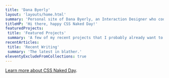 ```yaml
---
title: 'Dana Byerly'
layout: 'layouts/home.html'
summary: 'Personal site of Dana Byerly, an Interaction Designer who codes'
titleHP: 'Hi there, happy CSS Naked Day!'
featuredProjects:
 title: 'Featured Projects'
 summary: 'A few of my recent projects that I probably already want to rework, but will start other new projects instead.'
recentArticles:
 title: 'Recent Writing'
 summary: 'The latest in blather.'
eleventyExcludeFromCollections: true
---
```

[Learn more about CSS Naked Day](https://laurakalbag.com/css-naked-day-2020/). 
